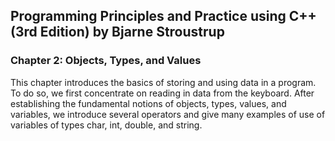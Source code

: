 <h2>Programming Principles and Practice using C++ (3rd Edition) by Bjarne Stroustrup</h2>
<h3>Chapter 2: Objects, Types, and Values</h3>

<p>This chapter introduces the basics of storing and using data in a program. To do so, we first concentrate on reading in data from the keyboard.
After establishing the fundamental notions of objects, types, values, and variables, we introduce several operators and give many examples of
use of variables of types char, int, double, and string.</p>
